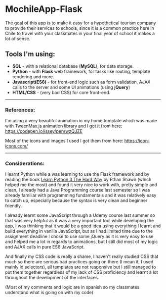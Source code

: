 # MochileApp-Flask

The goal of this app is to make it easy for a hypothetical tourism company to provide their services to schools, since it is a
common practice here in Chile to travel with your classmates in your final year of school it makes a lot of sense.

## Tools I'm using:
* **SQL** - with a relational database (**MySQL**), for data storage.
* **Python** - with **Flask** web framework, for tasks like routing, template rendering and more.
* **Javascript(ES6)** - for front-end logic such as form validation, AJAX calls to the server and some UI animations (using **jQuery**)
* **HTML/CSS** - (very bad CSS) for core front-end. 

---

### References:
I'm using a very beautiful animation in my home template which was made with TweenMax.js animation library and I got it from here:
https://codepen.io/issey/pen/wzQJZE

Most of the icons and images I used I got them from here:
https://icon-icons.com/

---

### Considerations:
I learnt Python while a was learning to use the Flask framework and by reading the book [Learn Python 3 The Hard Way](https://www.google.com) by Ethan Shawn (which helped me the most) and found it very nice to work with, pretty simple and clean, I already had a Java Programming course last semester so I was already familiar with programming fundamentals and it was relatively easy to catch up, especially because the syntax is very clean and beginner friendly.

I already learnt some JavaScript through a Udemy course last summer so that was very helpful as it was a very important tool while developing the app, I was thinking that it would be a good idea using everything I learnt and build everything in vanilla JavaScript, but as I had limited time due to the assignment deadline I chose to use some jQuery as it is very easy to use and helped me a lot in regards to animations, but I still did most of my logic and AJAX calls in pure ES6 JavaScript.

And finally my CSS code is really a shame, I haven't really studied CSS that much so there are serious bad practices going on 
there (I mean it, I used mainly id selectors), all templates are not responsive but I still managed to put them 
together regardless of my lack of CSS proficiency and learnt a lot throughout the development of the interfaces.

(Most of my comments and logic are in spanish so my classmates understand what is going on with my code)
